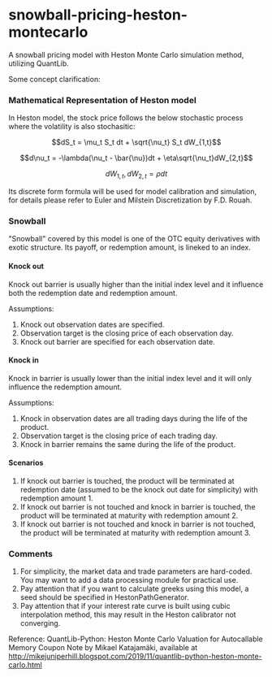 # snowball-pricing-heston-montecarlo

A snowball pricing model with Heston Monte Carlo simulation method, utilizing QuantLib.

Some concept clarification:

### Mathematical Representation of Heston model

In Heston model, the stock price follows the below stochastic process where the volatility is also stochasitic:

```math
dS_t = \mu_t S_t dt + \sqrt{\nu_t} S_t dW_{1,t}
```
```math
d\nu_t = -\lambda(\nu_t - \bar{\nu})dt + \eta\sqrt{\nu_t}dW_{2,t}
```
```math
dW_{1,t}, dW_{2,t} = \rho dt
```
Its discrete form formula will be used for model calibration and simulation, for details please refer to Euler and Milstein Discretization by F.D. Rouah.

### Snowball
"Snowball" covered by this model is one of the OTC equity derivatives with exotic structure. Its payoff, or redemption amount, is lineked to an index.

#### Knock out
Knock out barrier is usually higher than the initial index level and it influence both the redemption date and redemption amount.

Assumptions:
1. Knock out observation dates are specified.
2. Observation target is the closing price of each observation day.
3. Knock out barrier are specified for each observation date.

#### Knock in
Knock in barrier is usually lower than the initial index level and it will only influence the redemption amount.

Assumptions:
1. Knock in observation dates are all trading days during the life of the product.
2. Observation target is the closing price of each trading day.
3. Knock in barrier remains the same during the life of the product.

#### Scenarios
1. If knock out barrier is touched, the product will be terminated at redemption date (assumed to be the knock out date for simplicity) with redemption amount 1.
2. If knock out barrier is not touched and knock in barrier is touched, the product will be terminated at maturity with redemption amount 2.
3. If knock out barrier is not touched and knock in barrier is not touched, the product will be terminated at maturity with redemption amount 3.

### Comments
1. For simplicity, the market data and trade parameters are hard-coded. You may want to add a data processing module for practical use.
2. Pay attention that if you want to calculate greeks using this model, a seed should be specified in HestonPathGenerator.
3. Pay attention that if your interest rate curve is built using cubic interpolation method, this may result in the Heston calibrator not converging.

Reference: QuantLib-Python: Heston Monte Carlo Valuation for Autocallable Memory Coupon Note by Mikael Katajamäki,
available at http://mikejuniperhill.blogspot.com/2019/11/quantlib-python-heston-monte-carlo.html
